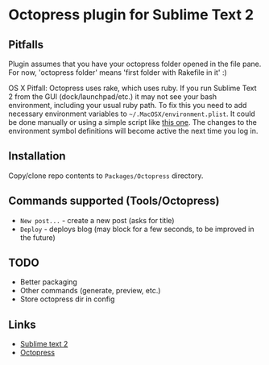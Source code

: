# Octopress plugin for Sublime Text 2

## Pitfalls

Plugin assumes that you have your octopress folder opened in the file pane. For now, 'octopress folder' means 'first folder with Rakefile in it' :) 

OS X Pitfall: Octopress uses rake, which uses ruby. If you run Sublime Text 2 from the GUI (dock/launchpad/etc.) it may not see your bash environment, including your usual ruby path. To fix this you need to add necessary environment variables to `~/.MacOSX/environment.plist`. It could be done manually or using a simple script like [this one](http://hints.macworld.com/article.php?story=20040715133738459). The changes to the environment symbol definitions will become active the next time you log in.

## Installation 

Copy/clone repo contents to `Packages/Octopress` directory.

## Commands supported (Tools/Octopress)

- `New post...` - create a new post (asks for title)
- `Deploy` - deploys blog (may block for a few seconds, to be improved in the future)

## TODO

- Better packaging
- Other commands (generate, preview, etc.)
- Store octopress dir in config

## Links

- [Sublime text 2](http://www.sublimetext.com/2)
- [Octopress](http://octopress.org/)
